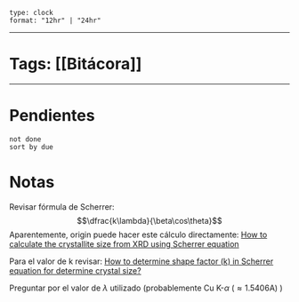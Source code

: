 
```widgets
type: clock
format: "12hr" | "24hr"
```
---

# Tags: [[Bitácora]]


---
# Pendientes
```tasks
not done
sort by due
```

# Notas 

Revisar fórmula de Scherrer:
$$\dfrac{k\lambda}{\beta\cos\theta}$$
Aparentemente, origin puede hacer este cálculo directamente:
[How to calculate the crystallite size from XRD using Scherrer equation](https://www.youtube.com/watch?v=WMYDn6uu7iU)

Para el valor de k revisar:
[How to determine shape factor (k) in Scherrer equation for determine crystal size?](https://www.researchgate.net/post/How_to_determine_shape_factor_k_in_Scherrer_equation_for_determine_crystal_size)

Preguntar por el valor de $\lambda$ utilizado (probablemente Cu K-$\alpha$ $(\approx 1.5406\text{A})$ )